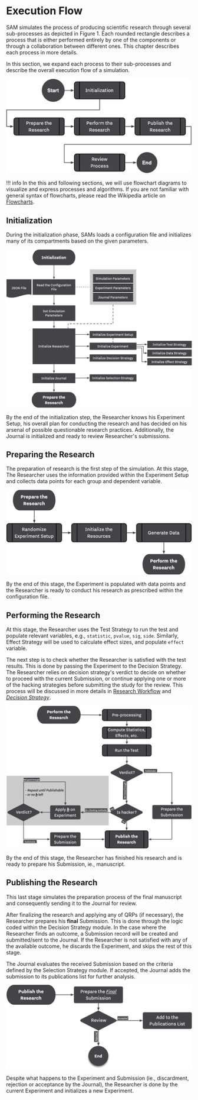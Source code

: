 # Execution Flow

SAM simulates the process of producing scientific research through several sub-processes as depicted in Figure 1. Each rounded rectangle describes a process that is either performed entirely by one of the components or through a collaboration between different ones. This chapter describes each process in more details.

In this section, we expand each process to their sub-processes and describe the overall execution flow of a simulation.

![<b>Figure 1.</b> Overall Execution Flow of SAM](/figures/main-routine.png)

!!! info
	In the this and following sections, we will use flowchart diagrams to visualize and express processes and algorithms. If you are not familiar with general syntax of flowcharts, please read the Wikipedia article on [Flowcharts](https://en.wikipedia.org/wiki/Flowchart#Building_blocks).

## Initialization

During the initialization phase, SAMs loads a configuration file and initializes many of its compartments based on the given parameters. 

![<b>Figure 2.</b> Initialization Routine.](/figures/initialization.png)

By the end of the initialization step, the Researcher knows his Experiment Setup, his overall plan for conducting the research and has decided on his arsenal of possible questionable research practices. Additionally, the Journal is initialized and ready to review Researcher's submissions.

<!-- After reading user parameters, SAM proceeds with initializing each of its components. Initialization mainly prepares the internal specifications of each compartment. At the end of the initialization stage, Researcher is aware of all parameters and is ready to conduct the — already established — Experiment. -->

## Preparing the Research

The preparation of research is the first step of the simulation. At this stage, The Researcher uses the information provided within the Experiment Setup and collects data points for each group and dependent variable. 


![<b>Figure 3.</b> Preparing the Research.](/figures/prepare-research.png)


By the end of this stage, the Experiment is populated with data points and the Researcher is ready to conduct his research as prescribed within the configuration file.

## Performing the Research

At this stage, the Researcher uses the Test Strategy to run the test and populate relevant variables, e.g., `statistic`, `pvalue`, `sig`, `side`. Similarly, Effect Strategy will be used to calculate effect sizes, and populate `effect` variable.

The next step is to check whether the Researcher is satisfied with the test results. This is done by passing the Experiment to the Decision Strategy. The Researcher relies on decision strategy's verdict to decide on whether to proceed with the current Submission, or continue applying one or more of the hacking strategies before submitting the study for the review. This process will be discussed in more details in [Research Workflow](/research-workflow.md) and *[Decision Strategy](/decision-strategies.md)*.


![Figure 4. Steps involved in performing the research](/figures/perform-research.png)

By the end of this stage, the Researcher has finished his research and is ready to prepare his Submission, ie., manuscript.

## Publishing the Research

This last stage simulates the preparation process of the final manuscript and consequently sending it to the Journal for review.

After finalizing the research and applying any of QRPs (if necessary), the Researcher prepares his **final** Submission. This is done through the logic coded within the Decision Strategy module. In the case where the Researcher finds an outcome, a Submission record will be created and submitted/sent to the Journal. If the Researcher is not satisfied with any of the available outcome, he discards the Experiment, and skips the rest of this stage.

The Journal evaluates the received Submission based on the criteria defined by the Selection Strategy module. If accepted, the Journal adds the submission to its publications list for further analysis.

![Figure 5. Steps involving publishing a research](/figures/publish-research.png)

Despite what happens to the Experiment and Submission (ie., discardment, rejection or acceptance by the Journal), the Researcher is done by the current Experiment and initializes a new Experiment.